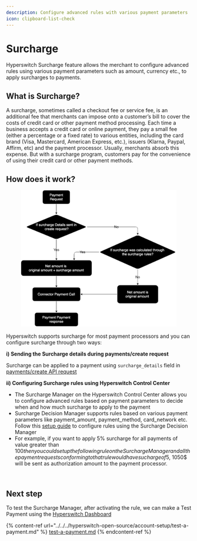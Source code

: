 ```yaml
---
description: Configure advanced rules with various payment parameters
icon: clipboard-list-check
---
```


# Surcharge

Hyperswitch Surcharge feature allows the merchant to configure advanced rules using various payment parameters such as amount, currency etc., to apply surcharges to payments.

## What is Surcharge?

A surcharge, sometimes called a checkout fee or service fee, is an additional fee that merchants can impose onto a customer’s bill to cover the costs of credit card or other payment method processing. Each time a business accepts a credit card or online payment, they pay a small fee (either a percentage or a fixed rate) to various entities, including the card brand (Visa, Mastercard, American Express, etc.), issuers (Klarna, Paypal, Affirm, etc) and the payment processor. Usually, merchants absorb this expense. But with a surcharge program, customers pay for the convenience of using their credit card or other payment methods.

## How does it work?



<figure><img src="../../../.gitbook/assets/Surcharge.drawio (1).svg" alt=""><figcaption></figcaption></figure>

Hyperswitch supports surcharge for most payment processors and you can configure surcharge through two ways:

**i) Sending the Surcharge details during payments/create request**

Surcharge can be applied to a payment using `surcharge_details` field in [payments/create API request](https://api-reference.hyperswitch.io/api-reference/payments/payments--create)

**ii) Configuring Surcharge rules using Hyperswitch Control Center**&#x20;

* The Surcharge Manager on the Hyperswitch Control Center allows you to configure advanced rules based on payment parameters to decide when and how much surcharge to apply to the payment
* Surcharge Decision Manager supports rules based on various payment parameters like payment\_amount, payment\_method, card\_network etc. Follow this [setup guide](surcharge-setup-guide.md) to configure rules using the Surcharge Decision Manager
* For example, if you want to apply 5% surcharge for all payments of value greater than $100 then you could setup the following rule on the Surcharge Manager and all the payment requests conforming to that rule would have sucharge of 5% of the original amount being applied to it. ie, If payment amount is 1000$, 1050$ will be sent as authorization amount to the payment processor.&#x20;

<figure><img src="../../../.gitbook/assets/Screenshot 2024-07-01 at 11.52.18 AM.png" alt=""><figcaption></figcaption></figure>

## Next step&#x20;

To test the Surcharge Manager, after activating the rule, we can make a Test Payment using the [Hyperswitch Dashboard ](https://app.hyperswitch.io/sdk)

{% content-ref url="../../../hyperswitch-open-source/account-setup/test-a-payment.md" %}
[test-a-payment.md](../../../hyperswitch-open-source/account-setup/test-a-payment.md)
{% endcontent-ref %}
